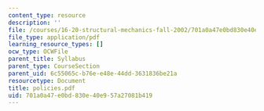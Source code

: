 ```yaml
---
content_type: resource
description: ''
file: /courses/16-20-structural-mechanics-fall-2002/701a0a47e0bd830e40e957a27081b419_policies.pdf
file_type: application/pdf
learning_resource_types: []
ocw_type: OCWFile
parent_title: Syllabus
parent_type: CourseSection
parent_uid: 6c55065c-b76e-e48e-44dd-3631836be21a
resourcetype: Document
title: policies.pdf
uid: 701a0a47-e0bd-830e-40e9-57a27081b419
---
```

